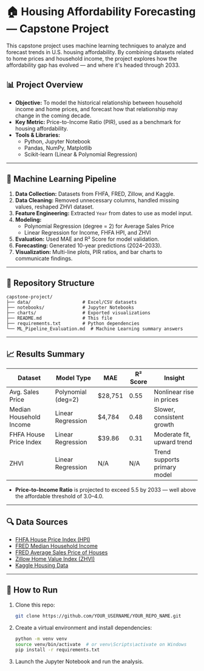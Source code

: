 # 🏠 Housing Affordability Forecasting — Capstone Project

This capstone project uses machine learning techniques to analyze and forecast trends in U.S. housing affordability. By combining datasets related to home prices and household income, the project explores how the affordability gap has evolved — and where it's headed through 2033.

## 📊 Project Overview

- **Objective:** To model the historical relationship between household income and home prices, and forecast how that relationship may change in the coming decade.
- **Key Metric:** Price-to-Income Ratio (PIR), used as a benchmark for housing affordability.
- **Tools & Libraries:**
  - Python, Jupyter Notebook
  - Pandas, NumPy, Matplotlib
  - Scikit-learn (Linear & Polynomial Regression)

---

## 🧠 Machine Learning Pipeline

1. **Data Collection:** Datasets from FHFA, FRED, Zillow, and Kaggle.
2. **Data Cleaning:** Removed unnecessary columns, handled missing values, reshaped ZHVI dataset.
3. **Feature Engineering:** Extracted `Year` from dates to use as model input.
4. **Modeling:**
   - Polynomial Regression (degree = 2) for Average Sales Price
   - Linear Regression for Income, FHFA HPI, and ZHVI
5. **Evaluation:** Used MAE and R² Score for model validation.
6. **Forecasting:** Generated 10-year predictions (2024–2033).
7. **Visualization:** Multi-line plots, PIR ratios, and bar charts to communicate findings.

---

## 📁 Repository Structure

```
capstone-project/
├── data/                   # Excel/CSV datasets
├── notebooks/              # Jupyter Notebooks
├── charts/                 # Exported visualizations
├── README.md               # This file
├── requirements.txt        # Python dependencies
└── ML_Pipeline_Evaluation.md  # Machine Learning summary answers
```

---

## 📈 Results Summary

| Dataset                 | Model Type         | MAE      | R² Score | Insight                      |
| ----------------------- | ------------------ | -------- | -------- | ---------------------------- |
| Avg. Sales Price        | Polynomial (deg=2) | \$28,751 | 0.55     | Nonlinear rise in prices     |
| Median Household Income | Linear Regression  | \$4,784  | 0.48     | Slower, consistent growth    |
| FHFA House Price Index  | Linear Regression  | \$39.86  | 0.31     | Moderate fit, upward trend   |
| ZHVI                    | Linear Regression  | N/A      | N/A      | Trend supports primary model |

- **Price-to-Income Ratio** is projected to exceed 5.5 by 2033 — well above the affordable threshold of 3.0–4.0.

---

## 🔍 Data Sources

- [FHFA House Price Index (HPI)](https://www.fhfa.gov/DataTools/Downloads/Pages/House-Price-Index.aspx)
- [FRED Median Household Income](https://fred.stlouisfed.org/series/MEHOINUSA672N)
- [FRED Average Sales Price of Houses](https://fred.stlouisfed.org/series/ASPUS)
- [Zillow Home Value Index (ZHVI)](https://www.zillow.com/research/data/)
- [Kaggle Housing Data](https://www.kaggle.com)

---

## 📌 How to Run

1. Clone this repo:
   ```bash
   git clone https://github.com/YOUR_USERNAME/YOUR_REPO_NAME.git
   ```
2. Create a virtual environment and install dependencies:
   ```bash
   python -m venv venv
   source venv/bin/activate  # or venv\Scripts\activate on Windows
   pip install -r requirements.txt
   ```
3. Launch the Jupyter Notebook and run the analysis.
